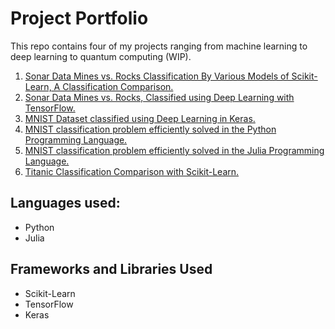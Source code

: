 # Project Portfolio

This repo contains four of my projects ranging from machine learning to deep learning to quantum computing (WIP).

 1. [Sonar Data Mines vs. Rocks Classification By Various Models of Scikit-Learn, A Classification Comparison.](https://github.com/thomascherickal/thomascherickal.github.io/tree/master/Sonar-Classification-Comparison-with-Scikit-Learn)
 2. [Sonar Data Mines vs. Rocks, Classified using Deep Learning with TensorFlow.](https://github.com/thomascherickal/thomascherickal.github.io/tree/master/Deep-Learning-Sonar-with-TensorFlow)
 3. [MNIST Dataset classified using Deep Learning in Keras.](https://github.com/thomascherickal/thomascherickal.github.io/tree/master/Deep-Learning-MNIST-with-Keras)
 4. [MNIST classification problem efficiently solved in the Python Programming Language.](https://github.com/thomascherickal/thomascherickal.github.io/tree/master/MNIST-Python)
 5. [MNIST classification problem efficiently solved in the Julia Programming Language.](https://github.com/thomascherickal/thomascherickal.github.io/tree/master/MNIST-Julia)
 6. [Titanic Classification Comparison with Scikit-Learn.](https://github.com/thomascherickal/thomascherickal.github.io/tree/master/Titanic-Comparison-Classification-with-Scikit-Learn)    

## Languages used:

* Python
* Julia

## Frameworks and Libraries Used
* Scikit-Learn
* TensorFlow
* Keras


 
